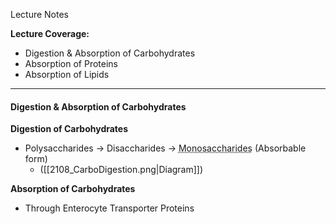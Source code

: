 Lecture Notes

**Lecture Coverage:**
- Digestion & Absorption of Carbohydrates
- Absorption of Proteins
- Absorption of Lipids

---
#### **Digestion & Absorption of Carbohydrates**
**Digestion of Carbohydrates**
- Polysaccharides → Disaccharides → <abbr Title="Glucose, Galactose, Fructose">Monosaccharides</abbr> (Absorbable form)
	- ([[2108_CarboDigestion.png|Diagram]])

**Absorption of Carbohydrates**
- Through Enterocyte Transporter Proteins

